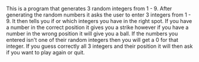This is a program that generates 3 random integers from 1 - 9. After generating the random numbers it asks the user to enter 3 integers from 1 - 9. It then tells you if or which 
integers you have in the right spot. If you have a number in the correct position it gives you a strike however if you have a number in the wrong position it will give you a ball.
If the numbers you entered isn't one of their random integers then you will get a 0 for that integer. If you guess correctly all 3 integers and their position it will then ask
if you want to play again or quit.
